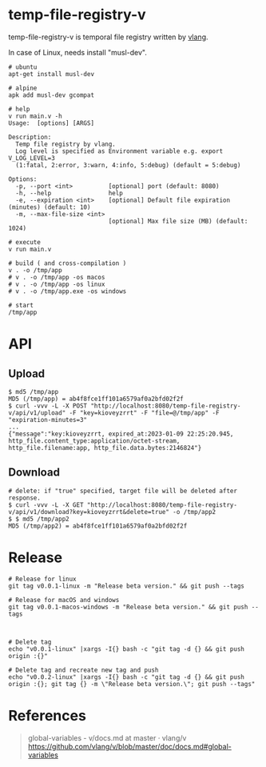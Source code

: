# temp-file-registry-v

temp-file-registry-v is temporal file registry written by [vlang](https://github.com/vlang/v).

In case of Linux, needs install "musl-dev".

```
# ubuntu
apt-get install musl-dev

# alpine
apk add musl-dev gcompat
```

```
# help
v run main.v -h
Usage:  [options] [ARGS]

Description:
  Temp file registry by vlang.
  Log level is specified as Environment variable e.g. export V_LOG_LEVEL=3
  (1:fatal, 2:error, 3:warn, 4:info, 5:debug) (default = 5:debug)

Options:
  -p, --port <int>          [optional] port (default: 8080)
  -h, --help                help
  -e, --expiration <int>    [optional] Default file expiration (minutes) (default: 10)
  -m, --max-file-size <int>
                            [optional] Max file size (MB) (default: 1024)

# execute
v run main.v

# build ( and cross-compilation )
v . -o /tmp/app
# v . -o /tmp/app -os macos
# v . -o /tmp/app -os linux
# v . -o /tmp/app.exe -os windows

# start
/tmp/app
```

# API

## Upload

```
$ md5 /tmp/app
MD5 (/tmp/app) = ab4f8fce1ff101a6579af0a2bfd02f2f
$ curl -vvv -L -X POST "http://localhost:8080/temp-file-registry-v/api/v1/upload" -F "key=kioveyzrrt" -F "file=@/tmp/app" -F "expiration-minutes=3"
...
{"message":"key:kioveyzrrt, expired_at:2023-01-09 22:25:20.945, http_file.content_type:application/octet-stream, http_file.filename:app, http_file.data.bytes:2146824"}
```

## Download

```
# delete: if "true" specified, target file will be deleted after response.
$ curl -vvv -L -X GET "http://localhost:8080/temp-file-registry-v/api/v1/download?key=kioveyzrrt&delete=true" -o /tmp/app2
$ $ md5 /tmp/app2
MD5 (/tmp/app2) = ab4f8fce1ff101a6579af0a2bfd02f2f
```

# Release

```
# Release for linux
git tag v0.0.1-linux -m "Release beta version." && git push --tags

# Release for macOS and windows
git tag v0.0.1-macos-windows -m "Release beta version." && git push --tags



# Delete tag
echo "v0.0.1-linux" |xargs -I{} bash -c "git tag -d {} && git push origin :{}"

# Delete tag and recreate new tag and push
echo "v0.0.2-linux" |xargs -I{} bash -c "git tag -d {} && git push origin :{}; git tag {} -m \"Release beta version.\"; git push --tags"
```


# References

> global-variables - v/docs.md at master · vlang/v  
> https://github.com/vlang/v/blob/master/doc/docs.md#global-variables  


